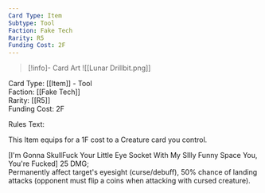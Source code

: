 ```yaml
---
Card Type: Item
Subtype: Tool
Faction: Fake Tech
Rarity: R5
Funding Cost: 2F
---
```

> [!info]- Card Art
> ![[Lunar Drillbit.png]]

Card Type: [[Item]] - Tool  
Faction: [[Fake Tech]]  
Rarity: [[R5]]  
Funding Cost: 2F  

Rules Text:  

This Item equips for a 1F cost to a Creature card you control.  

[I'm Gonna SkullFuck Your Little Eye Socket With My SIlly Funny Space You, You're Fucked] 25 DMG;  
Permanently affect target's eyesight (curse/debuff), 50% chance of landing attacks (opponent must flip a coins when attacking with cursed creature).  